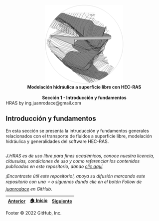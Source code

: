 <div align="center">
<br>
<img alt="J.HRAS" src=".icons/0_HRAS.png" width="250px">
<br><b>Modelación hidráulica a superficie libre con HEC-RAS</b><br>
<br><b>Sección 1 - Introducción y fundamentos</b><br>
</div>
HRAS by ing.juanrodace@gmail.com

## Introducción y fundamentos
En esta sección se presenta la intruducción y fundamentos generales relacionados con el transporte de fluidos a superficie libre, modelación hidráulica y generalidades del software HEC-RAS.

##

_J.HRAS es de uso libre para fines académicos, conoce nuestra licencia, cláusulas, condiciones de uso y como referenciar los contenidos publicados en este repositorio, dando [clic aquí](../License.md)._

_¡Encontraste útil este repositorio!, apoya su difusión marcando este repositorio con una ⭐ o síguenos dando clic en el botón Follow de [juanrodace](https://github.com/juanrodace) en GitHub._

| [Anterior](../Readme.md) | [:house: Inicio](../Readme.md) | [Siguiente](FundamentalConcepts/Readme.md) |
|--------------------------|--------------------------------|--------------------------------------------|
Footer
© 2022 GitHub, Inc.